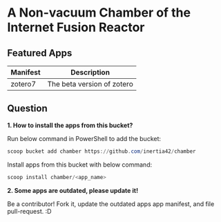 # A Non-vacuum Chamber of the Internet Fusion Reactor
## Featured Apps

| Manifest                | Description                                                                                                                                            |
| ----------------------- | ------------------------------------------------------------------------------------------------------------------------------------------------------ |
| zotero7              | The beta version of zotero |

## Question

**1. How to install the apps from this bucket?**

Run below command in PowerShell to add the bucket:

```powershell
scoop bucket add chamber https://github.com/inertia42/chamber
```

Install apps from this bucket with below command:

```powershell
scoop install chamber/<app_name>
```

**2. Some apps are outdated, please update it!**

Be a contributor! Fork it, update the outdated apps app manifest, and file pull-request. :D
